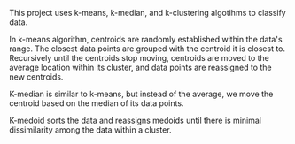This project uses k-means, k-median, and k-clustering algotihms to classify data.

In k-means algorithm, centroids are randomly established within the data's range. The closest data points are grouped with the centroid it is closest to. Recursively until the centroids stop moving, centroids are moved to the average location within its cluster, and data points are reassigned to the new centroids.

K-median is similar to k-means, but instead of the average, we move the centroid based on the median of its data points.

K-medoid sorts the data and reassigns medoids until there is minimal dissimilarity among the data within a cluster.